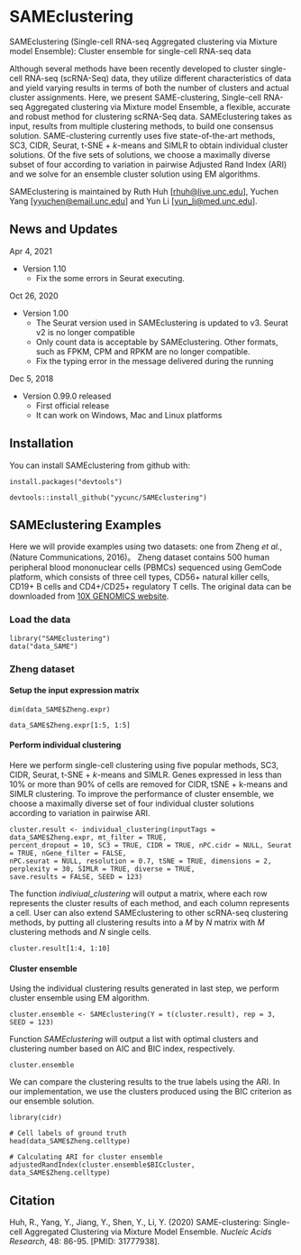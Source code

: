 # SAMEclustering
SAMEclustering (Single-cell RNA-seq Aggregated clustering via Mixture model Ensemble): Cluster ensemble for single-cell RNA-seq data

Although several methods have been recently developed to cluster single-cell RNA-seq (scRNA-Seq) data, they utilize different characteristics of data and yield varying results in terms of both the number of clusters and actual cluster assignments. Here, we present SAME-clustering, Single-cell RNA-seq Aggregated clustering via Mixture model Ensemble, a flexible, accurate and robust method for clustering scRNA-Seq data. SAMEclustering takes as input, results from multiple clustering methods, to build one consensus solution. SAME-clustering currently uses five state-of-the-art methods, SC3, CIDR, Seurat, t-SNE + *k*-means and SIMLR to obtain individual cluster solutions. Of the five sets of solutions, we choose a maximally diverse subset of four according to variation in pairwise Adjusted Rand Index (ARI) and we solve for an ensemble cluster solution using EM algorithms.

SAMEclustering is maintained by Ruth Huh [rhuh@live.unc.edu], Yuchen Yang [yyuchen@email.unc.edu] and Yun Li [yun_li@med.unc.edu].

## News and Updates
Apr 4, 2021
* Version 1.10
  + Fix the some errors in Seurat executing.

Oct 26, 2020
* Version 1.00
  + The Seurat version used in SAMEclustering is updated to v3. Seurat v2 is no longer compatible
  + Only count data is acceptable by SAMEclustering. Other formats, such as FPKM, CPM and RPKM are no longer compatible.
  + Fix the typing error in the message delivered during the running

Dec 5, 2018
* Version 0.99.0 released
  + First official release
  + It can work on Windows, Mac and Linux platforms

## Installation
You can install SAMEclustering from github with:
```{r install}
install.packages("devtools")

devtools::install_github("yycunc/SAMEclustering")
```

## SAMEclustering Examples
Here we will provide examples using two datasets: one from Zheng *et al.*, (Nature Communications, 2016)。 Zheng dataset contains 500 human peripheral blood mononuclear cells (PBMCs) sequenced using GemCode platform, which consists of three cell types, CD56+ natural killer cells, CD19+ B cells and CD4+/CD25+ regulatory T cells. The original data can be downloaded from [10X GENOMICS website](https://support.10xgenomics.com/single-cell-gene-expression/datasets).

### Load the data
```{r setup for Zheng dataset}
library("SAMEclustering")
data("data_SAME")
```

### Zheng dataset
#### Setup the input expression matrix
```{r setup for Zheng dataset}
dim(data_SAME$Zheng.expr)

data_SAME$Zheng.expr[1:5, 1:5]
```

#### Perform individual clustering
Here we perform single-cell clustering using five popular methods, SC3, CIDR, Seurat, t-SNE + *k*-means and SIMLR. Genes expressed in less than 10% or more than 90% of cells are removed for CIDR, tSNE + k-means and SIMLR clustering. To improve the performance of cluster ensemble, we choose a maximally diverse set of four individual cluster solutions according to variation in pairwise ARI.

```{r individual clustering for Zheng dataset, results='hide', fig.show="hide", warning=FALSE}
cluster.result <- individual_clustering(inputTags = data_SAME$Zheng.expr, mt_filter = TRUE,
percent_dropout = 10, SC3 = TRUE, CIDR = TRUE, nPC.cidr = NULL, Seurat = TRUE, nGene_filter = FALSE,
nPC.seurat = NULL, resolution = 0.7, tSNE = TRUE, dimensions = 2, perplexity = 30, SIMLR = TRUE, diverse = TRUE, 
save.results = FALSE, SEED = 123)
```

The function *indiviual_clustering* will output a matrix, where each row represents the cluster results of each method, and each column represents a cell. User can also extend SAMEclustering to other scRNA-seq clustering methods, by putting all clustering results into a *M* by *N* matrix with *M* clustering methods and *N* single cells.

```{r, message=FALSE}
cluster.result[1:4, 1:10]
```

#### Cluster ensemble

Using the individual clustering results generated in last step, we perform cluster ensemble using EM algorithm.

```{r cluster ensemble for Zheng dataset, results='hide'}
cluster.ensemble <- SAMEclustering(Y = t(cluster.result), rep = 3, SEED = 123)
```

Function *SAMEclustering* will output a list with optimal clusters and clustering number based on AIC and BIC index, respectively.

```{r ensemble results for Zheng dataset, message=FALSE}
cluster.ensemble
```

We can compare the clustering results to the true labels using the ARI. In our implementation, we use the clusters produced using the BIC criterion as our ensemble solution.

```{r ARI calculation for Zheng dataset}
library(cidr)

# Cell labels of ground truth
head(data_SAME$Zheng.celltype)

# Calculating ARI for cluster ensemble
adjustedRandIndex(cluster.ensemble$BICcluster, data_SAME$Zheng.celltype)
```

## Citation
Huh, R., Yang, Y., Jiang, Y., Shen, Y., Li, Y. (2020) SAME-clustering: Single-cell Aggregated Clustering via Mixture Model Ensemble. *Nucleic Acids Research*, 48: 86-95. [PMID: 31777938].
